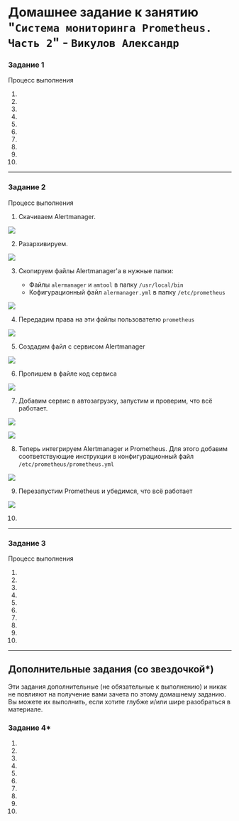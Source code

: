 # Домашнее задание к занятию "`Система мониторинга Prometheus. Часть 2`" - `Викулов Александр`

### Задание 1

Процесс выполнения

1.

2.

3.

4.

5.

6.

7.

8.

9.

10.

---

### Задание 2

Процесс выполнения

1. Скачиваем Alertmanager.

<p></p>
<kbd>
  <img src="https://github.com/AleksandrVikulov/08-05-prometheus-part-02/blob/master/img/task02-img01.png">
</kbd>
<p></p>

2. Разархивируем.

<p></p>
<kbd>
  <img src="https://github.com/AleksandrVikulov/08-05-prometheus-part-02/blob/master/img/task02-img02.png">
</kbd>
<p></p>

3. Скопируем файлы Alertmanager'а в нужные папки:

    * Файлы `alermanager` и `amtool` в папку `/usr/local/bin`
    * Кофигурационный файл `alermanager.yml` в папку `/etc/prometheus`

<p></p>
<kbd>
  <img src="https://github.com/AleksandrVikulov/08-05-prometheus-part-02/blob/master/img/task02-img03.png">
</kbd>
<p></p>

4. Передадим права на эти файлы пользователю `prometheus`

<p></p>
<kbd>
  <img src="https://github.com/AleksandrVikulov/08-05-prometheus-part-02/blob/master/img/task02-img04.png">
</kbd>
<p></p>

5. Создадим файл с сервисом Alertmanager

<p></p>
<kbd>
  <img src="https://github.com/AleksandrVikulov/08-05-prometheus-part-02/blob/master/img/task02-img05.png">
</kbd>
<p></p>

6. Пропишем в файле код сервиса

<p></p>
<kbd>
  <img src="https://github.com/AleksandrVikulov/08-05-prometheus-part-02/blob/master/img/task02-img06.png">
</kbd>
<p></p>

7. Добавим сервис в автозагрузку, запустим и проверим, что всё работает.

<p></p>
<kbd>
  <img src="https://github.com/AleksandrVikulov/08-05-prometheus-part-02/blob/master/img/task02-img07-1.png">
</kbd>
<p></p>

<p></p>
<kbd>
  <img src="https://github.com/AleksandrVikulov/08-05-prometheus-part-02/blob/master/img/task02-img07-2.png">
</kbd>
<p></p>

8. Теперь интегрируем Alertmanager и Prometheus.
   Для этого добавим соответствующие инструкции в конфигурационный файл `/etc/prometheus/prometheus.yml`

<p></p>
<kbd>
  <img src="https://github.com/AleksandrVikulov/08-05-prometheus-part-02/blob/master/img/task02-img08.png">
</kbd>
<p></p>

9. Перезапустим Prometheus и убедимся, что всё работает

<p></p>
<kbd>
  <img src="https://github.com/AleksandrVikulov/08-05-prometheus-part-02/blob/master/img/task02-img09.png">
</kbd>
<p></p>

10.

---

### Задание 3

Процесс выполнения

1.

2.

3.

4.

5.

6.

7.

8.

9.

10.

---

## Дополнительные задания (со звездочкой*)

Эти задания дополнительные (не обязательные к выполнению) и никак не повлияют на получение вами зачета по этому домашнему заданию. Вы можете их выполнить, если хотите глубже и/или шире разобраться в материале.

### Задание 4*

1.

2.

3.

4.

5.

6.

7.

8.

9.

10.
